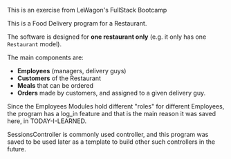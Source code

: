 This is an exercise from LeWagon's FullStack Bootcamp

This is a Food Delivery program for a Restaurant.

The software is designed for **one restaurant only** (e.g. it only has one `Restaurant` model).

The main components are:

- **Employees** (managers, delivery guys)
- **Customers** of the Restaurant
- **Meals** that can be ordered
- **Orders** made by customers, and assigned to a given delivery guy.

Since the Employees Modules hold different "roles" for different Employees, the program
has a log_in feature and that is the main reason it was saved here, in TODAY-I-LEARNED.

SessionsController is commonly used controller, and this program was saved to be used later
as a template to build other such controllers in the future.


